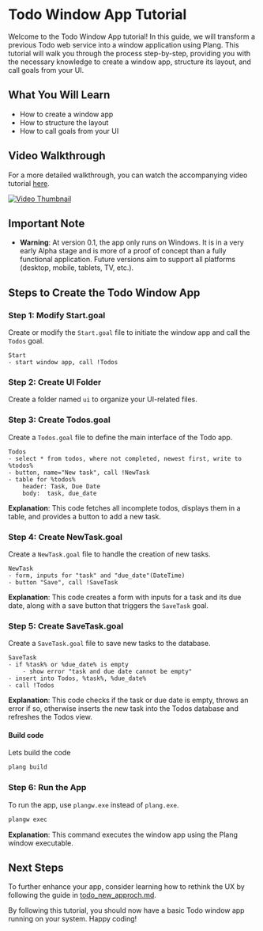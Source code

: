 ﻿# Todo Window App Tutorial

Welcome to the Todo Window App tutorial! In this guide, we will transform a previous Todo web service into a window application using Plang. This tutorial will walk you through the process step-by-step, providing you with the necessary knowledge to create a window app, structure its layout, and call goals from your UI.

## What You Will Learn
- How to create a window app
- How to structure the layout
- How to call goals from your UI

## Video Walkthrough
For a more detailed walkthrough, you can watch the accompanying video tutorial [here](https://www.youtube.com/watch?v=RJYv5PUz9bY&list=PLbm1UMZKMaqfT4tqPtr-vhxMs4JGGFVEB&index=4).

[![Video Thumbnail](https://img.youtube.com/vi/RJYv5PUz9bY/hqdefault.jpg)](https://www.youtube.com/watch?v=RJYv5PUz9bY&list=PLbm1UMZKMaqfT4tqPtr-vhxMs4JGGFVEB&index=4)

## Important Note
- **Warning**: At version 0.1, the app only runs on Windows. It is in a very early Alpha stage and is more of a proof of concept than a fully functional application. Future versions aim to support all platforms (desktop, mobile, tablets, TV, etc.).

## Steps to Create the Todo Window App

### Step 1: Modify Start.goal
Create or modify the `Start.goal` file to initiate the window app and call the `Todos` goal.

```plang
Start
- start window app, call !Todos
```

### Step 2: Create UI Folder
Create a folder named `ui` to organize your UI-related files.

### Step 3: Create Todos.goal
Create a `Todos.goal` file to define the main interface of the Todo app.

```plang
Todos
- select * from todos, where not completed, newest first, write to %todos%
- button, name="New task", call !NewTask
- table for %todos%
    header: Task, Due Date
    body:  task, due_date
```

**Explanation**: This code fetches all incomplete todos, displays them in a table, and provides a button to add a new task.

### Step 4: Create NewTask.goal
Create a `NewTask.goal` file to handle the creation of new tasks.

```plang
NewTask
- form, inputs for "task" and "due_date"(DateTime)
- button "Save", call !SaveTask
```

**Explanation**: This code creates a form with inputs for a task and its due date, along with a save button that triggers the `SaveTask` goal.

### Step 5: Create SaveTask.goal
Create a `SaveTask.goal` file to save new tasks to the database.

```plang
SaveTask
- if %task% or %due_date% is empty
    - show error "task and due date cannot be empty"
- insert into Todos, %task%, %due_date%
- call !Todos
```

**Explanation**: This code checks if the task or due date is empty, throws an error if so, otherwise inserts the new task into the Todos database and refreshes the Todos view.

#### Build code

Lets build the code

```bash
plang build
```

### Step 6: Run the App
To run the app, use `plangw.exe` instead of `plang.exe`.

```bash
plangw exec
```

**Explanation**: This command executes the window app using the Plang window executable.

## Next Steps
To further enhance your app, consider learning how to rethink the UX by following the guide in [todo_new_approch.md](./todo_new_approch.md).

By following this tutorial, you should now have a basic Todo window app running on your system. Happy coding!